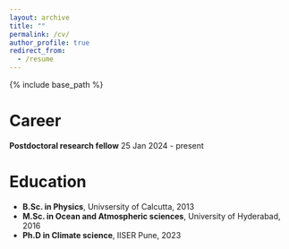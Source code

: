 ```yaml
---
layout: archive
title: ""
permalink: /cv/
author_profile: true
redirect_from:
  - /resume
---
```


{% include base_path %}

Career
======
**Postdoctoral research fellow** 25 Jan 2024 - present 

Education
======
* **B.Sc. in Physics**, Univsersity of Calcutta, 2013
* **M.Sc. in Ocean and Atmospheric sciences**, University of Hyderabad, 2016
* **Ph.D in Climate science**, IISER Pune, 2023
